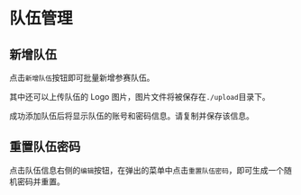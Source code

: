 # 队伍管理

## 新增队伍
点击`新增队伍`按钮即可批量新增参赛队伍。

其中还可以上传队伍的 Logo 图片，图片文件将被保存在`./upload`目录下。

成功添加队伍后将显示队伍的账号和密码信息。请复制并保存该信息。

## 重置队伍密码
点击队伍信息右侧的`编辑`按钮，在弹出的菜单中点击`重置队伍密码`，即可生成一个随机密码并重置。